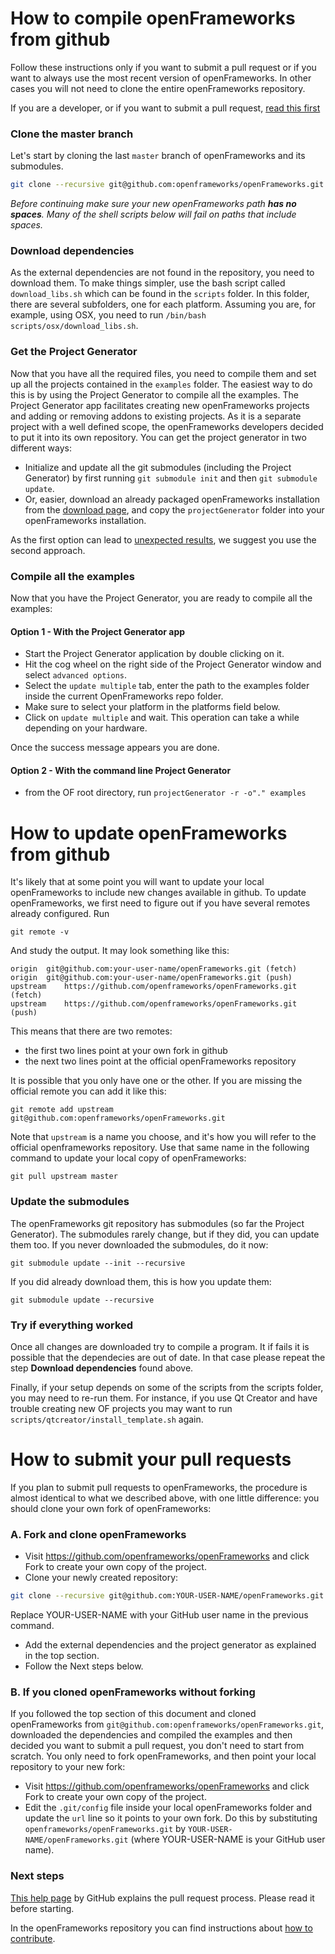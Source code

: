 # How to compile openFrameworks from github

Follow these instructions only if you want to submit a pull request or if you want to always use the most recent version of openFrameworks. In other cases you will not need to clone the entire openFrameworks repository.

If you are a developer, or if you want to submit a pull request, [read this first](https://github.com/openframeworks/openFrameworks/blob/master/README.md#developers)

### Clone the master branch

Let's start by cloning the last `master` branch of openFrameworks and its submodules.

```bash
git clone --recursive git@github.com:openframeworks/openFrameworks.git
```

_Before continuing make sure your new openFrameworks path **has no spaces**. Many of the shell scripts below will fail on paths that include spaces._

### Download dependencies

As the external dependencies are not found in the repository, you need to download them. To make things simpler, use the bash script called `download_libs.sh` which can be found in the `scripts` folder. In this folder, there are several subfolders, one for each platform. Assuming you are, for example, using OSX, you need to run `/bin/bash scripts/osx/download_libs.sh`.

### Get the Project Generator

Now that you have all the required files, you need to compile them and set up all the projects contained in the `examples` folder. The easiest way to do this is by using the Project Generator to compile all the examples.
The Project Generator app facilitates creating new openFrameworks projects and adding or removing addons to existing projects. As it is a separate project with a well defined scope, the openFrameworks developers decided to put it into its own repository. You can get the project generator in two different ways:
* Initialize and update all the git submodules (including the Project Generator) by first running `git submodule init` and then `git submodule update`.
* Or, easier, download an already packaged openFrameworks installation from the [download page](http://openframeworks.cc/download/), and copy the `projectGenerator` folder into your openFrameworks installation.

As the first option can lead to [unexpected results](https://forum.openframeworks.cc/t/how-to-build-project-generator-from-of-git-repo/26232), we suggest you use the second approach.

### Compile all the examples

Now that you have the Project Generator, you are ready to compile all the examples:

#### Option 1 - With the Project Generator app
* Start the Project Generator application by double clicking on it.
* Hit the cog wheel on the right side of the Project Generator window and select `advanced options`.
* Select the `update multiple` tab, enter the path to the examples folder inside the current OpenFrameworks repo folder.
* Make sure to select your platform in the platforms field below.
* Click on `update multiple` and wait. This operation can take a while depending on your hardware.

Once the success message appears you are done.

#### Option 2 - With the command line Project Generator
* from the OF root directory, run `projectGenerator -r -o"." examples`



# How to update openFrameworks from github

It's likely that at some point you will want to update your local openFrameworks to include new changes available in github. To update openFrameworks, we first need to figure out if you have several remotes already configured. Run

    git remote -v
    
And study the output. It may look something like this:

```
origin	git@github.com:your-user-name/openFrameworks.git (fetch)
origin	git@github.com:your-user-name/openFrameworks.git (push)
upstream	https://github.com/openframeworks/openFrameworks.git (fetch)
upstream	https://github.com/openframeworks/openFrameworks.git (push)
```

This means that there are two remotes:
- the first two lines point at your own fork in github
- the next two lines point at the official openFrameworks repository

It is possible that you only have one or the other. If you are missing the official remote you can add it like this:

    git remote add upstream git@github.com:openframeworks/openFrameworks.git

Note that `upstream` is a name you choose, and it's how you will refer to the official openframeworks repository. Use that same name in the following command to update your local copy of openFrameworks:

    git pull upstream master

### Update the submodules

The openFrameworks git repository has submodules (so far the Project Generator). The submodules rarely change, but if they did, you can update them too. If you never downloaded the submodules, do it now:

    git submodule update --init --recursive
    
If you did already download them, this is how you update them:

    git submodule update --recursive

### Try if everything worked

Once all changes are downloaded try to compile a program. It if fails it is possible that the dependecies are out of date. In that case please repeat the step **Download dependencies** found above.

Finally, if your setup depends on some of the scripts from the scripts folder, you may need to re-run them. For instance, if you use Qt Creator and have trouble creating new OF projects you may want to run `scripts/qtcreator/install_template.sh` again.




# How to submit your pull requests

If you plan to submit pull requests to openFrameworks, the procedure is almost identical to what we described above, with one little difference: you should clone your own fork of openFrameworks:

### A. Fork and clone openFrameworks

* Visit https://github.com/openframeworks/openFrameworks and click Fork to create your own copy of the project.
* Clone your newly created repository:

```bash
git clone --recursive git@github.com:YOUR-USER-NAME/openFrameworks.git
```

Replace YOUR-USER-NAME with your GitHub user name in the previous command.

* Add the external dependencies and the project generator as explained in the top section.
* Follow the Next steps below.

### B. If you cloned openFrameworks without forking

If you followed the top section of this document and cloned openFrameworks from `git@github.com:openframeworks/openFrameworks.git`, downloaded the dependencies and compiled the examples and then decided you want to submit a pull request, you don't need to start from scratch. You only need to fork openFrameworks, and then point your local repository to your new fork:

* Visit https://github.com/openframeworks/openFrameworks and click Fork to create your own copy of the project.
* Edit the `.git/config` file inside your local openFrameworks folder and update the `url` line so it points to your own fork. Do this by substituting `openframeworks/openFrameworks.git` by `YOUR-USER-NAME/openFrameworks.git` (where YOUR-USER-NAME is your GitHub user name).

### Next steps

[This help page](https://help.github.com/articles/creating-a-pull-request-from-a-fork/) by GitHub explains the pull request process. Please read it before starting.

In the openFrameworks repository you can find instructions about [how to contribute](https://github.com/openframeworks/openFrameworks/blob/master/CONTRIBUTING.md).
